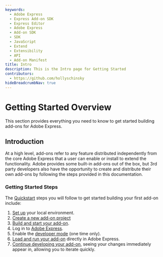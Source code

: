 ```yaml
---
keywords:
  - Adobe Express
  - Express Add-on SDK
  - Express Editor
  - Adobe Express
  - Add-on SDK
  - SDK
  - JavaScript
  - Extend
  - Extensibility
  - API
  - Add-on Manifest
title: Intro
description: This is the Intro page for Getting Started
contributors:
  - https://github.com/hollyschinsky  
hideBreadcrumbNav: true
---
```


# Getting Started Overview
This section provides everything you need to know to get started building add-ons for Adobe Express. 

## Introduction
At a high level, add-ons refer to any feature distributed independently from the core Adobe Express that a user can enable or install to extend the functionality. Adobe provides some built-in add-ons out of the box, but 3rd party developers also have the opportunity to create and distribute their own add-ons by following the steps provided in this documentation.
<!-- 
## Planning your add-on

### Choosing your idea

The best way to get attention on the marketplace is to create an add-on that’s useful, exciting and original.

Before you start, do a little research to see what other developers are doing, and where you can make an impact. Ask yourself the following questions while you're considering the add-on you want to build.

#### Useful

Does my add-on help users to do their work quicker and more effectively?

Does it help their process make more sense?

#### Exciting

Does my add-on enable users to be more creative, or make their work look better?

#### Original

Are there lots of add-ons already doing the same thing on the marketplace?

#### Use of AI

Does your add-on leverage AI to generate content or automate workflows? If so, be sure to check out the [Generative AI requirements](./genai/). -->

### Getting Started Steps
The [Quickstart](quickstart.md) steps you will follow to get started building your first add-on include:

1. [Set up](quickstart.md#prerequisites) your local environment.
1. [Create a new add-on project](quickstart.md#step-1-create-your-add-on-project)
1. [Build and start your add-on](quickstart.md#step-2-build-and-start-your-add-on).
1. Log in to [Adobe Express](https://new.express.adobe.com/new).
1. Enable the [developer mode](quickstart.md#step-3-enable-add-on-development-mode-first-time-only) (one time only).
1. [Load and run your add-on](quickstart.md#step-4-load-and-run-your-add-on) directly in Adobe Express.
1. [Continue developing your add-on](quickstart.md##step-5-edit-your-add-on), seeing your changes immediately appear in, allowing you to iterate quickly. 

